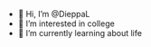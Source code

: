 - 👋 Hi, I’m @DieppaL
- 👀 I’m interested in college
- 🌱 I’m currently learning about life

<!---
DieppaL/DieppaL is a ✨ special ✨ repository because its `README.md` (this file) appears on your GitHub profile.
You can click the Preview link to take a look at your changes.
--->
